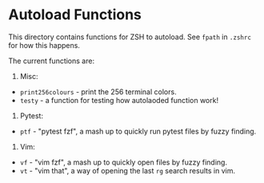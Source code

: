 # Autoload Functions

This directory contains functions for ZSH to autoload. See `fpath` in `.zshrc`
for how this happens.

The current functions are:

1. Misc:
  - `print256colours` - print the 256 terminal colors.
  - `testy` - a function for testing how autolaoded function work!
1. Pytest:
  - `ptf` - "pytest fzf", a mash up to quickly run pytest files by fuzzy finding.
1. Vim:
  - `vf` - "vim fzf", a mash up to quickly open files by fuzzy finding.
  - `vt` - "vim that", a way of opening the last `rg` search results in vim.
